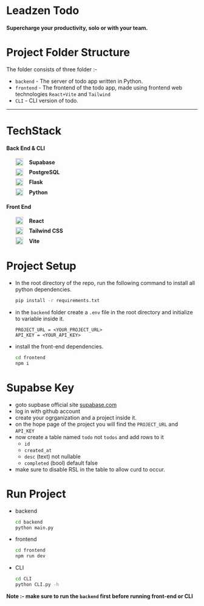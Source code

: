 # Leadzen Todo

#### Supercharge your productivity, solo or with your team.

# Project Folder Structure

The folder consists of three folder :-

- `backend` - The server of todo app written in Python.
- `frontend` - The frontend of the todo app, made using frontend web technologies `React+Vite` and `Tailwind`
- `CLI` - CLI version of todo.

---

# TechStack

#### Back End & CLI

<ul style='display:flex;flex-direction:column;gap:.4rem'>
    <li style="font-weight:bold;display:flex;align-items:center;gap:1rem"><img src='https://supabase.com/favicon/favicon-96x96.png' width='20'/> Supabase</li>
    <li style="font-weight:bold;display:flex;align-items:center;gap:1rem"><img src='https://www.postgresql.org/favicon.ico' width='20'/> PostgreSQL</li>
    <li style="font-weight:bold;display:flex;align-items:center;gap:1rem"><img src='https://flask.palletsprojects.com/en/3.0.x/_static/shortcut-icon.png' width='20'/> Flask</li>
    <li style="font-weight:bold;display:flex;align-items:center;gap:1rem"><img src='https://www.python.org/favicon.ico' width='20'/> Python</li>
</ul>

#### Front End

<ul style='display:flex;flex-direction:column;gap:.4rem'>
    <li style="font-weight:bold;display:flex;align-items:center;gap:1rem"><img src='https://react.dev/favicon.ico' width='20'/> React</li>
    <li style="font-weight:bold;display:flex;align-items:center;gap:1rem"><img src='https://tailwindcss.com/favicons/favicon.ico?v=3' width='20'/> Tailwind CSS</li>
    <li style="font-weight:bold;display:flex;align-items:center;gap:1rem"><img src='https://vitejs.dev/logo.svg' width='20'/> Vite</li>
</ul>

# Project Setup

- In the root directory of the repo, run the following command to install all python dependencies.
  ```bash
  pip install -r requirements.txt
  ```
- in the `backend` folder create a `.env` file in the root directory and initialize to variable inside it.
  ```.env
  PROJECT_URL = <YOUR_PROJECT_URL>
  API_KEY = <YOUR_API_KEY>
  ```
- install the front-end dependencies.
  ```bash
  cd frontend
  npm i
  ```

# Supabse Key

- goto supbase official site [supabase.com](https://supabase.com/)
- log in with github account
- create your ogrganization and a project inside it.
- on the hope page of the project you will find the `PROJECT_URL` and `API_KEY`
- now create a table named `todo` not `todos` and add rows to it
  - `id`
  - `created_at`
  - `desc` (text) not nullable
  - `completed` (bool) default false
- make sure to disable RSL in the table to allow curd to occur.

# Run Project

- backend
  ```bash
  cd backend
  python main.py
  ```
- frontend
  ```bash
  cd frontend
  npm run dev
  ```
- CLI
  ```bash
  cd CLI
  python CLI.py -h
  ```

**Note :- make sure to run the `backend` first before running front-end or CLI**
